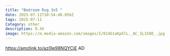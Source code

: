 ```yaml
---
title: "Bedroom Rug 3x5 "
date: 2025-07-11T10:54:48.056Z
tags: 2025-07-11
Category: other
description: 9.XX
image: https://m.media-amazon.com/images/I/814G1aKpXlL._AC_SL1500_.jpg
---
```

https://amzlink.to/az0le98NQYCjE  AD